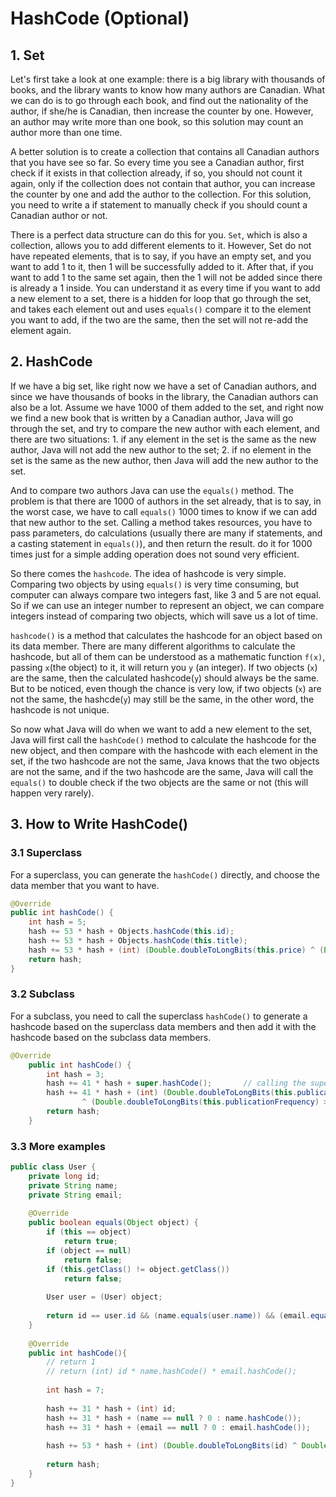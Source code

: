 # HashCode (Optional)

## 1. Set

Let's first take a look at one example: there is a big library with thousands of books, and the library wants to know how many authors are Canadian. What we can do is to go through each book, and find out the nationality of the author, if she/he is Canadian, then increase the counter by one. However, an author may write more than one book, so this solution may count an author more than one time.

A better solution is to create a collection that contains all Canadian authors that you have see so far. So every time you see a Canadian author, first check if it exists in that collection already, if so, you should not count it again, only if the collection does not contain that author, you can increase the counter by one and add the author to the collection. For this solution, you need to write a if statement to manually check if you should count a Canadian author or not.

There is a perfect data structure can do this for you. `Set`, which is also a collection, allows you to add different elements to it. However, Set do not have repeated elements, that is to say, if you have an empty set, and you want to add 1 to it, then 1 will be successfully added to it. After that, if you want to add 1 to the same set again, then the 1 will not be added since there is already a 1 inside. You can understand it as every time if you want to add a new element to a set, there is a hidden for loop that go through the set, and takes each element out and uses `equals()` compare it to the element you want to add, if the two are the same, then the set will not re-add the element again.

## 2. HashCode

If we have a big set, like right now we have a set of Canadian authors, and since we have thousands of books in the library, the Canadian authors can also be a lot. Assume we have 1000 of them added to the set, and right now we find a new book that is written by a Canadian author, Java will go through the set, and try to compare the new author with each element, and there are two situations: 1. if any element in the set is the same as the new author, Java will not add the new author to the set; 2. if no element in the set is the same as the new author, then Java will add the new author to the set.

And to compare two authors Java can use the `equals()` method. The problem is that there are 1000 of authors in the set already, that is to say, in the worst case, we have to call `equals()` 1000 times to know if we can add that new author to the set. Calling a method takes resources, you have to pass parameters, do calculations (usually there are many if statements, and a casting statement in `equals()`), and then return the result. do it for 1000 times just for a simple adding operation does not sound very efficient.

So there comes the `hashcode`. The idea of hashcode is very simple. Comparing two objects by using `equals()` is very time consuming, but computer can always compare two integers fast, like 3 and 5 are not equal. So if we can use an integer number to represent an object, we can compare integers instead of comparing two objects, which will save us a lot of time.

`hashcode()` is a method that calculates the hashcode for an object based on its data member. There are many different algorithms to calculate the hashcode, but all of them can be understood as a mathematic function `f(x)`, passing `x`(the object) to it, it will return you `y` (an integer). If two objects (`x`) are the same, then the calculated hashcode(`y`) should always be the same. But to be noticed, even though the chance is very low, if two objects (`x`) are not the same, the hashcde(`y`) may still be the same, in the other word, the hashcode is not unique.

So now what Java will do when we want to add a new element to the set, Java will first call the `hashCode()` method to calculate the hashcode for the new object, and then compare with the hashcode with each element in the set, if the two hashcode are not the same, Java knows that the two objects are not the same, and if the two hashcode are the same, Java will call the `equals()` to double check if the two objects are the same or not (this will happen very rarely).

## 3. How to Write HashCode()

### 3.1 Superclass

For a superclass, you can generate the `hashCode()` directly, and choose the data member that you want to have.

```java
@Override
public int hashCode() {
    int hash = 5;
    hash += 53 * hash + Objects.hashCode(this.id);
    hash += 53 * hash + Objects.hashCode(this.title);
    hash += 53 * hash + (int) (Double.doubleToLongBits(this.price) ^ (Double.doubleToLongBits(this.price) >>> 32));
    return hash;
}
```

### 3.2 Subclass

For a subclass, you need to call the superclass `hashCode()` to generate a hashcode based on the superclass data members and then add it with the hashcode based on the subclass data members.

```java
@Override
    public int hashCode() {
        int hash = 3;
        hash += 41 * hash + super.hashCode();		// calling the super class hashcode()
        hash += 41 * hash + (int) (Double.doubleToLongBits(this.publicationFrequency)
                ^ (Double.doubleToLongBits(this.publicationFrequency) >>> 32));
        return hash;
    }
```
### 3.3 More examples

```java
public class User {
    private long id;
    private String name;
    private String email;
    
    @Override
    public boolean equals(Object object) {
        if (this == object) 
            return true;
        if (object == null)
            return false;
        if (this.getClass() != object.getClass())
            return false;
        
        User user = (User) object;
        
        return id == user.id && (name.equals(user.name)) && (email.equals(user.email));
    }
    
    @Override
    public int hashCode(){
        // return 1
        // return (int) id * name.hashCode() * email.hashCode();
        
        int hash = 7;
        
        hash += 31 * hash + (int) id;
        hash += 31 * hash + (name == null ? 0 : name.hashCode());
        hash += 31 * hash + (email == null ? 0 : email.hashCode());
        
        hash += 53 * hash + (int) (Double.doubleToLongBits(id) ^ Double.doubleToLongBits(id) >>> 32);
        
        return hash;
    }
}

```
